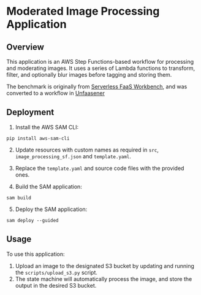 # Moderated Image Processing Application

## Overview

This application is an AWS Step Functions-based workflow for processing and moderating images. It uses a series of Lambda functions to transform, filter, and optionally blur images before tagging and storing them.

The benchmark is originally from [Serverless FaaS Workbench](https://github.com/ddps-lab/serverless-faas-workbench), and was converted to a workflow in [Unfaasener](https://github.com/ubc-cirrus-lab/unfaasener/tree/main/benchmarks/ImageProcessingWorkflow)

## Deployment

1. Install the AWS SAM CLI:
```
pip install aws-sam-cli
```

2. Update resources with custom names as required in `src`, `image_processing_sf.json` and `template.yaml`.

3. Replace the `template.yaml` and source code files with the provided ones.

4. Build the SAM application:
```
sam build
```

5. Deploy the SAM application:
```
sam deploy --guided
```

## Usage

To use this application:

1. Upload an image to the designated S3 bucket by updating and running the `scripts/upload_s3.py` script.
2. The state machine will automatically process the image, and store the output in the desired S3 bucket.